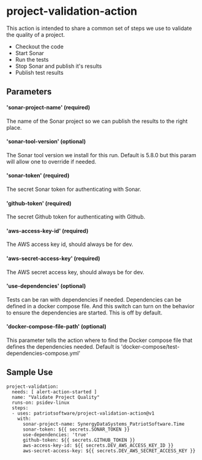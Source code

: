 # project-validation-action

This action is intended to share a common set of steps we use to
validate the quality of a project.

- Checkout the code
- Start Sonar
- Run the tests
- Stop Sonar and publish it's results
- Publish test results

## Parameters

#### 'sonar-project-name' (required)
The name of the Sonar project so we can publish
the results to the right place.

#### 'sonar-tool-version' (optional)
The Sonar tool version we install for this run. Default 
is 5.8.0 but this param will allow one to override if
needed.

#### 'sonar-token' (required)
The secret Sonar token for authenticating with Sonar.

#### 'github-token' (required)
The secret Github token for authenticating with Github.

#### 'aws-access-key-id' (required)
The AWS access key id, should always be for dev.

#### 'aws-secret-access-key' (required)
The AWS secret access key, should always be for dev.

#### 'use-dependencies' (optional)
Tests can be ran with dependencies if needed. Dependencies
can be defined in a docker compose file. And this switch
can turn on the behavior to ensure the dependencies are 
started. This is off by default.

#### 'docker-compose-file-path' (optional)
This parameter tells the action where to find the 
Docker compose file that defines the dependencies
needed. Default is 'docker-compose/test-dependencies-compose.yml'

## Sample Use

```
project-validation:
  needs: [ alert-action-started ]
  name: "Validate Project Quality"
  runs-on: psidev-linux
  steps:
  - uses: patriotsoftware/project-validation-action@v1
    with:
      sonar-project-name: SynergyDataSystems_PatriotSoftware.Time
      sonar-token: ${{ secrets.SONAR_TOKEN }}
      use-dependencies: 'true'
      github-token: ${{ secrets.GITHUB_TOKEN }}
      aws-access-key-id: ${{ secrets.DEV_AWS_ACCESS_KEY_ID }}
      aws-secret-access-key: ${{ secrets.DEV_AWS_SECRET_ACCESS_KEY }}
```
